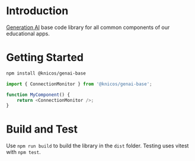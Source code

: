 # Introduction 
[Generation AI](https://www.generation-ai-stn.fi) base code library for all common components of our educational apps.

# Getting Started
```bash
npm install @knicos/genai-base
```

```typescript
import { ConnectionMonitor } from '@knicos/genai-base';

function MyComponent() {
    return <ConnectionMonitor />;
}
```

# Build and Test
Use `npm run build` to build the library in the `dist` folder. Testing uses vitest with `npm test`.
